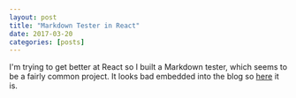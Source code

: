 ```yaml
---
layout: post
title: "Markdown Tester in React"
date: 2017-03-20
categories: [posts]
---
```

<!-- > Code [here]() -->

I'm trying to get better at React so I built a Markdown tester, which seems to be a fairly common project. It looks bad embedded into the blog so [here](../react-projects/markdown/index.html) it is.
